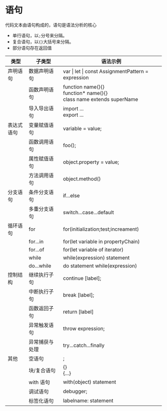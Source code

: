 # 语句

代码文本由语句构成的，语句是语法分析的核心

- 单行语句，以`;`分号来分隔。
- 复合语句，以`{}`大括号来分隔。
- 部分语句存在返回值

| 类型       | 子类型         | 语法示例                                                                 |
| ---------- | -------------- | ------------------------------------------------------------------------ |
| 声明语句   | 数据声明语句   | var \| let \| const AssignmentPattern = expression                       |
|            | 函数声明语句   | function name(){}<br>function\* name(){}<br>class name extends superName |
|            | 导入导出语句   | import ... <br> export ...                                               |
| 表达式语句 | 变量赋值语句   | variable = value;                                                        |
|            | 函数调用语句   | foo();                                                                   |
|            | 属性赋值语句   | object.property = value;                                                 |
|            | 方法调用语句   | object.method()                                                          |
| 分支语句   | 条件分支语句   | if...else                                                                |
|            | 多重分支语句   | switch...case...default                                                  |
| 循环语句   | for            | for(initialization;test;increament)                                      |
|            | for...in       | for(let variable in propertyChain)                                       |
|            | for...of       | for(let variable of iterator)                                            |
|            | while          | while(expression) statement                                              |
|            | do...while     | do statement while(expression)                                           |
| 控制结构   | 继续执行子句   | continue [label];                                                        |
|            | 中断执行子句   | break [label];                                                           |
|            | 函数返回子句   | return [label]                                                           |
|            | 异常触发语句   | throw expression;                                                        |
|            | 异常捕获与处理 | try...catch...finally                                                    |
| 其他       | 空语句         | ;                                                                        |
|            | 块/复合语句    | {} <br> {...}                                                            |
|            | with 语句      | with(object) statement                                                   |
|            | 调试语句       | debugger;                                                                |
|            | 标签化语句     | labelname: statement                                                     |
